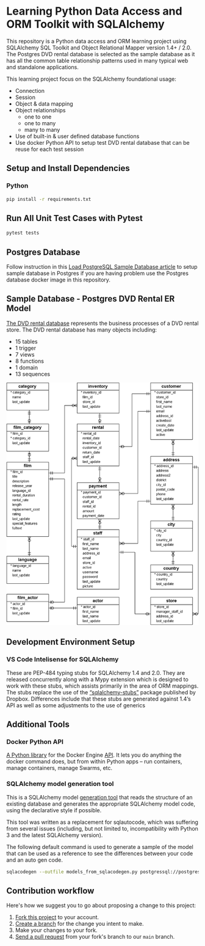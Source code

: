 # Learning Python Data Access and ORM Toolkit with SQLAlchemy
This repository is a Python data access and ORM learning project using SQLAlchemy SQL Toolkit and Object Relational Mapper version 1.4+ / 2.0. The Postgres DVD rental database is selected as the sample database as it has all the common table relationship patterns used in many typical web and standalone applications.

This learning project focus on the SQLAlchemy foundational usage:
- Connection
- Session
- Object & data mapping
- Object relationships
    - one to one
    - one to many
    - many to many
- Use of built-in & user defined database functions
- Use docker Python API to setup test DVD rental database that can be reuse for each test session


## Setup and Install Dependencies
### Python
```zsh
pip install -r requirements.txt
```

## Run All Unit Test Cases with Pytest
```zsh
pytest tests
```

## Postgres Database
Follow instruction in this [Load PostgreSQL Sample Database article](https://www.postgresqltutorial.com/load-postgresql-sample-database/) to setup sample database in Postgres if you are having problem use the Postgres database docker image in this repository.

## Sample Database - Postgres DVD Rental ER Model
[The DVD rental database](https://www.postgresqltutorial.com/postgresql-sample-database/) represents the business processes of a DVD rental store. The DVD rental database has many objects including:

- 15 tables
- 1 trigger
- 7 views
- 8 functions
- 1 domain
- 13 sequences

![Postgres DVD Rental ER Model](dvd-rental-sample-database-diagram.png)

## Development Environment Setup

### VS Code Intelisense for SQLAlchemy
These are PEP-484 typing stubs for SQLAlchemy 1.4 and 2.0. They are released concurrently along with a Mypy extension which is designed to work with these stubs, which assists primarily in the area of ORM mappings. The stubs replace the use of the [“sqlalchemy-stubs”](https://pypi.org/project/sqlalchemy2-stubs/) package published by Dropbox. Differences include that these stubs are generated against 1.4’s API as well as some adjustments to the use of generics


## Additional Tools
### Docker Python API
[A Python library](https://pypi.org/project/docker/) for the Docker Engine [API](https://docker-py.readthedocs.io/en/stable/index.html). It lets you do anything the docker command does, but from within Python apps – run containers, manage containers, manage Swarms, etc.
### SQLAlchemy model generation tool
This is a SQLAlchemy model [generation tool](https://github.com/agronholm/sqlacodegen) that reads the structure of an existing database and generates the appropriate SQLAlchemy model code, using the declarative style if possible.

This tool was written as a replacement for sqlautocode, which was suffering from several issues (including, but not limited to, incompatibility with Python 3 and the latest SQLAlchemy version).

The following default command is used to generate a sample of the model that can be used as a reference to see the differences between your code and an auto gen code.

```zsh
sqlacodegen --outfile models_from_sqlacodegen.py postgressql://postgres:postgres@localhost/dvdrental
```

## Contribution workflow
Here's how we suggest you to go about proposing a change to this project:
 
1. [Fork this project][fork] to your account.
2. [Create a branch][branch] for the change you intent to make.
3. Make your changes to your fork.
4. [Send a pull request][pr] from your fork's branch to our `main` branch.
 
[fork]: https://help.github.com/articles/fork-a-repo/
[branch]: https://help.github.com/articles/creating-and-deleting-branches-within-your-repository
[pr]: https://help.github.com/articles/using-pull-requests/
[coverage-quickstart]: https://coverage.readthedocs.io/en/coverage-5.5/#quick-start
 